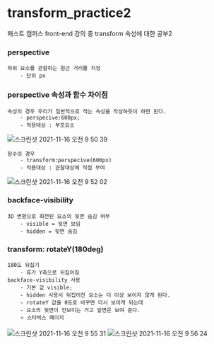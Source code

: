 # transform_practice2
패스트 캠퍼스 front-end 강의 중 transform 속성에 대한 공부2


### perspective 

	하위 요소를 관찰하는 원근 거리를 지정 
		- 단위 px

### perspective 속성과 함수 차이점

	속성의 경우 우리가 일반적으로 적는 속성을 작성하듯이 하면 된다.
		- perspecive:600px;
		- 적용대상 : 부모요소
![스크린샷 2021-11-16 오전 9 50 39](https://user-images.githubusercontent.com/88579497/141877037-4a362b5e-1faa-4764-a7be-7851d0959086.png)

			
	함수의 경우 
		- transform:perspecive(600px)
		- 적용대상 : 관찰대상에 직접 부여
![스크린샷 2021-11-16 오전 9 52 02](https://user-images.githubusercontent.com/88579497/141877053-6cc315e8-2810-40ad-9c00-37865bee4c3c.png)

			

### backface-visibility 

	3D 변환으로 회전된 요소의 뒷면 숨김 여부
		- visible = 뒷면 보임
		- hidden = 뒷면 숨김

### transform: rotateY(180deg)
	
	180도 뒤집기 
		- 류가 Y축으로 뒤집어짐 
	backface-visibility 사용 
		- 기본 값 visible;
		- hidden 사용시 뒤집어진 요소는 더 이상 보이지 않게 된다.
		- rotateY 값을 0도로 바꾸면 다시 보이게 되는데 
		- 요소의 뒷면이 안보이는 거고 앞면은 보여 준다.
		⭐️ 스타벅스 페이지
![스크린샷 2021-11-16 오전 9 55 31](https://user-images.githubusercontent.com/88579497/141877070-8d39618e-9a85-42d0-8512-c73c57fe339c.png)
![스크린샷 2021-11-16 오전 9 56 24](https://user-images.githubusercontent.com/88579497/141877072-b54f4ab1-1d56-46d1-82ab-4459efa73bf0.png)

			
